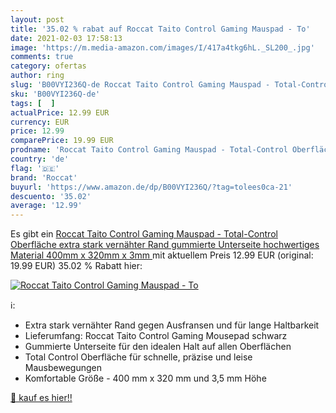 ```yaml
---
layout: post
title: '35.02 % rabat auf Roccat Taito Control Gaming Mauspad - To'
date: 2021-02-03 17:58:13
image: 'https://m.media-amazon.com/images/I/417a4tkg6hL._SL200_.jpg'
comments: true
category: ofertas
author: ring
slug: 'B00VYI236Q-de Roccat Taito Control Gaming Mauspad - Total-Control...'
sku: 'B00VYI236Q-de'
tags: [  ]
actualPrice: 12.99 EUR
currency: EUR
price: 12.99
comparePrice: 19.99 EUR
prodname: 'Roccat Taito Control Gaming Mauspad - Total-Control Oberfläche  extra stark vernähter Rand  gummierte Unterseite  hochwertiges Material  400mm x 320mm x 3mm '
country: 'de'
flag: '🇩🇪'
brand: 'Roccat'
buyurl: 'https://www.amazon.de/dp/B00VYI236Q/?tag=tolees0ca-21'
descuento: '35.02'
average: '12.99'
---
```


Es gibt ein [Roccat Taito Control Gaming Mauspad - Total-Control Oberfläche  extra stark vernähter Rand  gummierte Unterseite  hochwertiges Material  400mm x 320mm x 3mm ](https://www.amazon.de/dp/B00VYI236Q/?tag=tolees0ca-21) mit aktuellem Preis 12.99 EUR (original: 19.99 EUR) 35.02 % Rabatt hier:

[![Roccat Taito Control Gaming Mauspad - To](https://m.media-amazon.com/images/I/417a4tkg6hL._SL200_.jpg)](https://www.amazon.de/dp/B00VYI236Q/?tag=tolees0ca-21)

ℹ️:

- Extra stark vernähter Rand gegen Ausfransen und für lange Haltbarkeit
- Lieferumfang: Roccat Taito Control Gaming Mousepad schwarz
- Gummierte Unterseite für den idealen Halt auf allen Oberflächen
- Total Control Oberfläche für schnelle, präzise und leise Mausbewegungen
- Komfortable Größe - 400 mm x 320 mm und 3,5 mm Höhe

[🛒 kauf es hier!!](https://www.amazon.de/dp/B00VYI236Q/?tag=tolees0ca-21)
